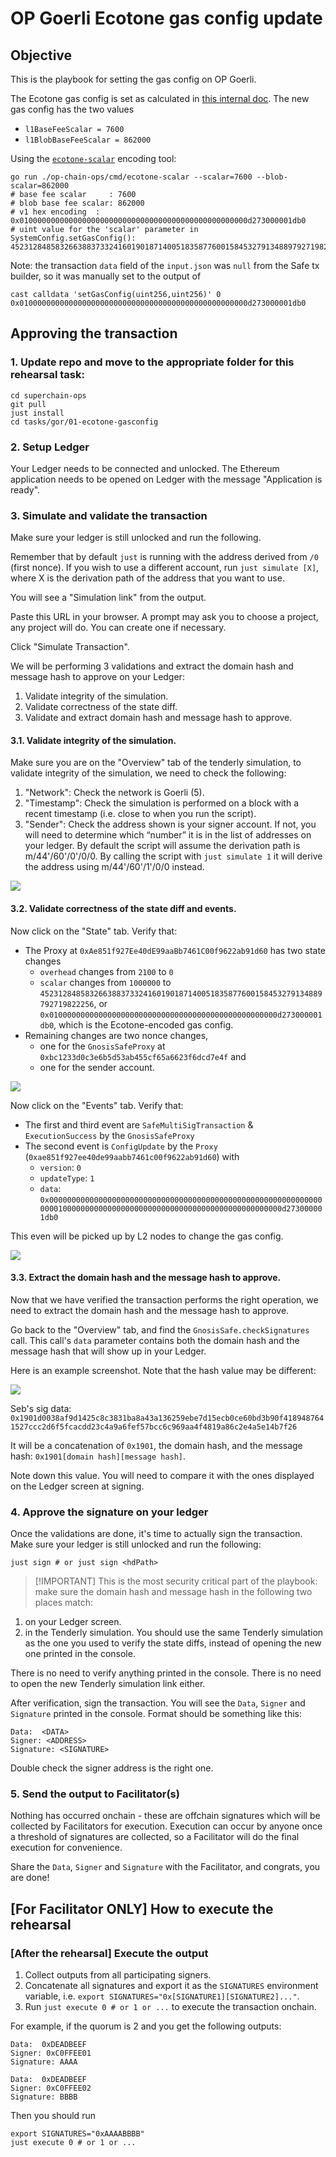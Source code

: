 # OP Goerli Ecotone gas config update

## Objective

This is the playbook for setting the gas config on OP Goerli.

The Ecotone gas config is set as calculated in [this internal doc](https://www.notion.so/4844-L1-fee-scalars-5461ee49075d4658bc165e89c44faed2).
The new gas config has the two values
* `l1BaseFeeScalar = 7600`
* `l1BlobBaseFeeScalar = 862000`

Using the [`ecotone-scalar`](https://github.com/ethereum-optimism/optimism/tree/develop/op-chain-ops/cmd/ecotone-scalar) encoding tool:
```
go run ./op-chain-ops/cmd/ecotone-scalar --scalar=7600 --blob-scalar=862000
# base fee scalar     : 7600
# blob base fee scalar: 862000
# v1 hex encoding  : 0x010000000000000000000000000000000000000000000000000d273000001db0
# uint value for the 'scalar' parameter in SystemConfig.setGasConfig():
452312848583266388373324160190187140051835877600158453279134889792719822256
```

Note: the transaction `data` field of the `input.json` was `null` from the Safe tx builder,
so it was manually set to the output of
```
cast calldata 'setGasConfig(uint256,uint256)' 0 0x010000000000000000000000000000000000000000000000000d273000001db0
```

## Approving the transaction

### 1. Update repo and move to the appropriate folder for this rehearsal task:

```
cd superchain-ops
git pull
just install
cd tasks/gor/01-ecotone-gasconfig
```

### 2. Setup Ledger

Your Ledger needs to be connected and unlocked. The Ethereum
application needs to be opened on Ledger with the message "Application
is ready".

### 3. Simulate and validate the transaction

Make sure your ledger is still unlocked and run the following.

Remember that by default `just` is running with the address derived from
`/0` (first nonce). If you wish to use a different account, run `just
simulate [X]`, where X is the derivation path of the address
that you want to use.

You will see a "Simulation link" from the output.

Paste this URL in your browser. A prompt may ask you to choose a
project, any project will do. You can create one if necessary.

Click "Simulate Transaction".

We will be performing 3 validations and extract the domain hash and
message hash to approve on your Ledger:

1. Validate integrity of the simulation.
2. Validate correctness of the state diff.
3. Validate and extract domain hash and message hash to approve.

#### 3.1. Validate integrity of the simulation.

Make sure you are on the "Overview" tab of the tenderly simulation, to
validate integrity of the simulation, we need to check the following:

1. "Network": Check the network is Goerli (5).
2. "Timestamp": Check the simulation is performed on a block with a
   recent timestamp (i.e. close to when you run the script).
3. "Sender": Check the address shown is your signer account. If not,
   you will need to determine which “number” it is in the list of
   addresses on your ledger. By default the script will assume the
   derivation path is m/44'/60'/0'/0/0. By calling the script with
   `just simulate 1` it will derive the address using
   m/44'/60'/1'/0/0 instead.

![](./images/tenderly-sim.png)

#### 3.2. Validate correctness of the state diff and events.

Now click on the "State" tab. Verify that:

* The Proxy at `0xAe851f927Ee40dE99aaBb7461C00f9622ab91d60` has two state changes
  * `overhead` changes from `2100` to `0`
  * `scalar` changes from `1000000` to `452312848583266388373324160190187140051835877600158453279134889792719822256`, or `0x010000000000000000000000000000000000000000000000000d273000001db0`,
    which is the Ecotone-encoded gas config.
* Remaining changes are two nonce changes,
  * one for the `GnosisSafeProxy` at `0xbc1233d0c3e6b5d53ab455cf65a6623f6dcd7e4f` and
  * one for the sender account.

![](./images/tenderly-state.png)

Now click on the "Events" tab. Verify that:

* The first and third event are `SafeMultiSigTransaction` & `ExecutionSuccess` by the `GnosisSafeProxy`
* The second event is `ConfigUpdate` by the `Proxy` (`0xae851f927ee40de99aabb7461c00f9622ab91d60`) with
  * `version`: `0`
  * `updateType`: `1`
  * `data`: `0x0000000000000000000000000000000000000000000000000000000000000000010000000000000000000000000000000000000000000000000d273000001db0`

This even will be picked up by L2 nodes to change the gas config.

![](./images/tenderly-events.png)

#### 3.3. Extract the domain hash and the message hash to approve.

Now that we have verified the transaction performs the right
operation, we need to extract the domain hash and the message hash to
approve.

Go back to the "Overview" tab, and find the
`GnosisSafe.checkSignatures` call. This call's `data` parameter
contains both the domain hash and the message hash that will show up
in your Ledger.

Here is an example screenshot. Note that the hash value may be
different:

![](./images/tenderly-sim-check-sig.png)

Seb's sig data: `0x1901d0038af9d1425c8c3831ba8a43a136259ebe7d15ecb0ce60bd3b90f4189487641527ccc2d6f5fcacdd23c4a9a6fef57bcc6c969aa4f4819a86c2e4a5e14b7f26`

It will be a concatenation of `0x1901`, the domain hash, and the
message hash: `0x1901[domain hash][message hash]`.

Note down this value. You will need to compare it with the ones
displayed on the Ledger screen at signing.

### 4. Approve the signature on your ledger

Once the validations are done, it's time to actually sign the
transaction. Make sure your ledger is still unlocked and run the
following:

``` shell
just sign # or just sign <hdPath>
```

> [!IMPORTANT] This is the most security critical part of the
> playbook: make sure the domain hash and message hash in the
> following two places match:

1. on your Ledger screen.
2. in the Tenderly simulation. You should use the same Tenderly
   simulation as the one you used to verify the state diffs, instead
   of opening the new one printed in the console.

There is no need to verify anything printed in the console. There is
no need to open the new Tenderly simulation link either.

After verification, sign the transaction. You will see the `Data`,
`Signer` and `Signature` printed in the console. Format should be
something like this:

```
Data:  <DATA>
Signer: <ADDRESS>
Signature: <SIGNATURE>
```

Double check the signer address is the right one.

### 5. Send the output to Facilitator(s)

Nothing has occurred onchain - these are offchain signatures which
will be collected by Facilitators for execution. Execution can occur
by anyone once a threshold of signatures are collected, so a
Facilitator will do the final execution for convenience.

Share the `Data`, `Signer` and `Signature` with the Facilitator, and
congrats, you are done!

## [For Facilitator ONLY] How to execute the rehearsal

### [After the rehearsal] Execute the output

1. Collect outputs from all participating signers.
2. Concatenate all signatures and export it as the `SIGNATURES`
   environment variable, i.e. `export
   SIGNATURES="0x[SIGNATURE1][SIGNATURE2]..."`.
3. Run `just execute 0 # or 1 or ...` to execute the transaction onchain.

For example, if the quorum is 2 and you get the following outputs:

``` shell
Data:  0xDEADBEEF
Signer: 0xC0FFEE01
Signature: AAAA
```

``` shell
Data:  0xDEADBEEF
Signer: 0xC0FFEE02
Signature: BBBB
```

Then you should run

``` shell
export SIGNATURES="0xAAAABBBB"
just execute 0 # or 1 or ...
```
